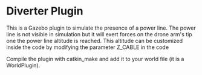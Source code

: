 Diverter Plugin
==============

This is a Gazebo plugin to simulate the presence of a power line.
The power line is not visible in simulation but it will exert forces on the drone arm's tip one the power line altitude is reached. This altitude can be customized inside the code by modifying the parameter Z_CABLE in the code 

Compile the plugin with catkin_make and add it to your world file (it is a WorldPlugin).